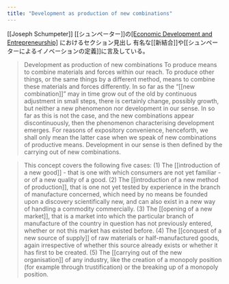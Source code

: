 ```yaml
---
title: "Development as production of new combinations"
---
```


[[Joseph Schumpeter]] [[シュンペーター]]の[[Economic Development and Entrepreneurship]](1934) におけるセクション見出し
有名な[[新結合]]や[[シュンペーターによるイノベーションの定義]]に言及している。

> Development as production of new combinations
> To produce means to combine materials and forces within our reach. To produce other things, or the same things by a different method, means to combine these materials and forces differently. In so far as the “[[new combination]]” may in time grow out of the old by continuous adjustment in small steps, there is certainly change, possibly growth, but neither a new phenomenon nor development in our sense. In so far as this is not the case, and the new combinations appear discontinuously, then the phenomenon characterising development emerges. For reasons of expository convenience, henceforth, we shall only mean the latter case when we speak of new combinations of productive means. Development in our sense is then defined by the carrying out of new combinations.

> This concept covers the following five cases: (1) The [[introduction of a new good]] - that is one with which consumers are not yet familiar - or of a new quality of a good. (2) The [[introduction of a new method of production]], that is one not yet tested by experience in the branch of manufacture concerned, which need by no means be founded upon a discovery scientifically new, and can also exist in a new way of handling a commodity commercially. (3) The [[opening of a new market]], that is a market into which the particular branch of manufacture of the country in question has not previously entered, whether or not this market has existed before. (4) The [[conquest of a new source of supply]] of raw materials or half-manufactured goods, again irrespective of whether this source already exists or whether it has first to be created. (5) The [[carrying out of the new organisation]] of any industry, like the creation of a monopoly position (for example through trustification) or the breaking up of a monopoly position.
